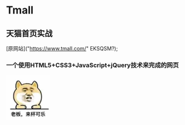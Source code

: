 # Tmall
## 天猫首页实战
[原网站]("https://www.tmall.com/" EKSQSM?);

### 一个使用HTML5+CSS3+JavaScript+jQuery技术来完成的网页

![](https://raw.githubusercontent.com/PrintG/Tmall/master/print.png "ESKQSM?")
